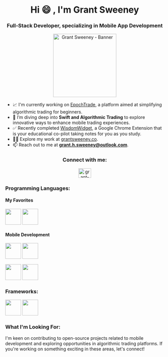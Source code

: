 <h1 align="center">Hi 😄 , I'm Grant Sweeney</h1>
<h3 align="center">Full-Stack Developer, specializing in Mobile App Development</h3>

<p align="center">
  <img src="" alt="Grant Sweeney - Banner" width="200"/>
</p>

- 📈 I'm currently working on [EpochTrade](https://github.com/grantsweeney02/EpochTrade), a platform aimed at simplifying algorithmic trading for beginners.
- 🌱 I’m diving deep into **Swift and Algorithmic Trading** to explore innovative ways to enhance mobile trading experiences.
- ✅ Recently completed [WisdomWidget](https://github.com/grantsweeney02/WisdomWidget), a Google Chrome Extension that is your educational co-pilot taking notes for you as you study.
- 👨‍💻 Explore my work at [grantsweeney.co](https://grantsweeney.co).
- 📫 Reach out to me at **grant.h.sweeney@outlook.com**.

<h3 align="center">Connect with me:</h3>
<p align="center">
<a href="https://linkedin.com/in/grant-sweeney" target="blank"><img align="center" src="https://raw.githubusercontent.com/rahuldkjain/github-profile-readme-generator/master/src/images/icons/Social/linked-in-alt.svg" alt="grant-sweeney" height="30" width="40" /></a>
</p>


<h3 align="left">Programming Languages:</h3>
<p>
  <h4>My Favorites</h4>
  <p>
    <img width="50px" src="https://cdn.jsdelivr.net/gh/devicons/devicon@latest/icons/java/java-original-wordmark.svg" />
    <img width="50px" src="https://cdn.jsdelivr.net/gh/devicons/devicon@latest/icons/python/python-original-wordmark.svg" />
  </p>
  <h4>Mobile Development</h4>
  <p>
    <img width="50px" src="https://cdn.jsdelivr.net/gh/devicons/devicon@latest/icons/dart/dart-plain-wordmark.svg" />
    <img width="50px" src="https://cdn.jsdelivr.net/gh/devicons/devicon@latest/icons/swift/swift-original.svg" />
  </p>
  <p>
    <img width="50px" src="https://cdn.jsdelivr.net/gh/devicons/devicon@latest/icons/html5/html5-original-wordmark.svg" />
    <img width="50px" src="https://cdn.jsdelivr.net/gh/devicons/devicon@latest/icons/css3/css3-original-wordmark.svg" />
  </p>
</p>
<h3 align="left">Frameworks:</h3>
<p>
  <img width="50px" src="https://cdn.jsdelivr.net/gh/devicons/devicon@latest/icons/react/react-original-wordmark.svg" />
  <img width="50px" src="https://cdn.jsdelivr.net/gh/devicons/devicon@latest/icons/bootstrap/bootstrap-original-wordmark.svg" />
</p>

<h3 align="left">What I'm Looking For:</h3>
<p>
  I'm keen on contributing to open-source projects related to mobile development and exploring opportunities in algorithmic trading platforms. If you're working on something exciting in these areas, let's connect!
</p>

